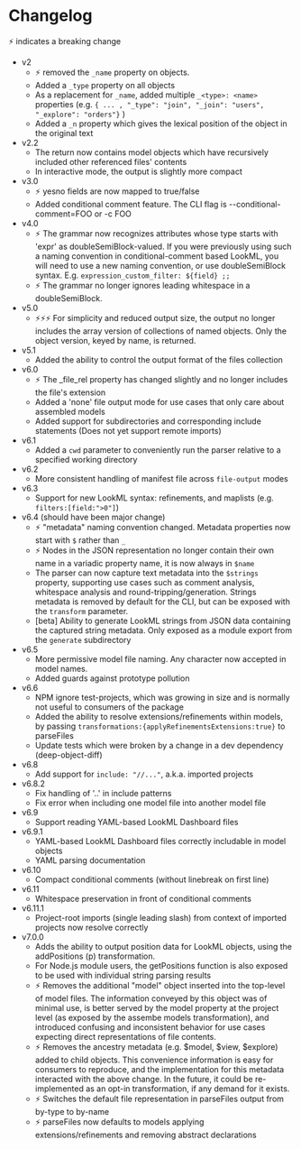 # Changelog

⚡ indicates a breaking change

- v2
	- ⚡ removed the `_name` property on objects.
	- Added a `_type` property on all objects
	- As a replacement for `_name`, added multiple `_<type>: <name>` properties (e.g. `{ ... , "_type": "join", "_join": "users", "_explore": "orders"}` )
	- Added a `_n` property which gives the lexical position of the object in the original text
- v2.2
	- The return now contains model objects which have recursively included other referenced files' contents
	- In interactive mode, the output is slightly more compact
- v3.0
	- ⚡ yesno fields are now mapped to true/false
	- Added conditional comment feature. The CLI flag is --conditional-comment=FOO or -c FOO
- v4.0
	- ⚡ The grammar now recognizes attributes whose type starts with 'expr' as doubleSemiBlock-valued. If you were previously using such a naming convention in conditional-comment based LookML, you will need to use a new naming convention, or use doubleSemiBlock syntax. E.g. `expression_custom_filter: ${field} ;;`
	- ⚡ The grammar no longer ignores leading whitespace in a doubleSemiBlock.
- v5.0
	- ⚡⚡⚡ For simplicity and reduced output size, the output no longer includes the array version of collections of named objects. Only the object version, keyed by name, is returned.
- v5.1
	- Added the ability to control the output format of the files collection
- v6.0
	- ⚡ The _file_rel property has changed slightly and no longer includes the file's extension
	- Added a 'none' file output mode for use cases that only care about assembled models
	- Added support for subdirectories and corresponding include statements (Does not yet support remote imports)
- v6.1
	- Added a `cwd` parameter to conveniently run the parser relative to a specified working directory
- v6.2
	- More consistent handling of manifest file across `file-output` modes
- v6.3
	- Support for new LookML syntax: refinements, and maplists (e.g. `filters:[field:">0"]`)
- v6.4 (should have been major change)
	- ⚡ "metadata" naming convention changed. Metadata properties now start with `$` rather than `_`
	- ⚡ Nodes in the JSON representation no longer contain their own name in a variadic property name, it is now always in `$name`
	- The parser can now capture text metadata into the `$strings` property, supporting use cases such as comment analysis, whitespace analysis and round-tripping/generation. Strings metadata is removed by default for the CLI, but can be exposed with the `transform` parameter.
	- [beta] Ability to generate LookML strings from JSON data containing the captured string metadata. Only exposed as a module export from the `generate` subdirectory
- v6.5
	- More permissive model file naming. Any character now accepted in model names.
	- Added guards against prototype pollution
- v6.6
	- NPM ignore test-projects, which was growing in size and is normally not useful to consumers of the package
	- Added the ability to resolve extensions/refinements within models, by passing `transformations:{applyRefinementsExtensions:true}` to parseFiles
	- Update tests which were broken by a change in a dev dependency (deep-object-diff)
- v6.8
	- Add support for `include: "//..."`, a.k.a. imported projects
- v6.8.2
	- Fix handling of '..' in include patterns
	- Fix error when including one model file into another model file
- v6.9
	- Support reading YAML-based LookML Dashboard files 
- v6.9.1
	- YAML-based LookML Dashboard files correctly includable in model objects
	- YAML parsing documentation
- v6.10
	- Compact conditional comments (without linebreak on first line)
- v6.11
	- Whitespace preservation in front of conditional comments
- v6.11.1
	- Project-root imports (single leading slash) from context of imported projects now resolve correctly
- v7.0.0
	- Adds the ability to output position data for LookML objects, using the addPositions (p) transformation.
	- For Node.js module users, the getPositions function is also exposed to be used with individual string parsing results
	- ⚡ Removes the additional "model" object inserted into the top-level of model files. The information conveyed by this object was of minimal use, is better served by the model property at the project level (as exposed by the assembe models transformation), and introduced confusing and inconsistent behavior for use cases expecting direct representations of file contents.
	- ⚡ Removes the ancestry metadata (e.g. $model, $view, $explore) added to child objects. This convenience information is easy for consumers to reproduce, and the implementation for this metadata interacted with the above change. In the future, it could be re-implemented as an opt-in transformation, if any demand for it exists.
	- ⚡ Switches the default file representation in parseFiles output from by-type to by-name
	- ⚡ parseFiles now defaults to models applying extensions/refinements and removing abstract declarations 